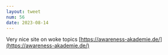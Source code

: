 ```yaml
---
layout: tweet
num: 56
date: 2023-08-14
---
```


Very nice site on woke topics
[https://awareness-akademie.de/](https://awareness-akademie.de/)
